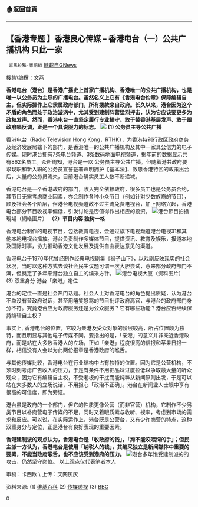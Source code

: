 ###  [:house:返回首頁](https://github.com/ourhimalayas/txt)
---

## 【香港专题 】香港良心传媒 &#8211; 香港电台（一）公共广播机构 只此一家
` 喜馬拉雅-粵語組` [轉載自GNews](https://gnews.org/zh-hans/955687/)

搜集\编撰：文燕

**香港电台（港台）是香港广播史上首家广播机构、香港唯一的公共广播机构，也是唯一以公务员为主导的广播电台。虽然名义上它有《香港电台约章》保障编辑自主，但实际操作上它隶属政府部门，所有拨款来自政府。长久以来，港台因为这个矛盾的角色而处于政治漩涡中，尤其受到建制阵营猛烈抨击，认为它应该要更多为政权发声。然而，香港电台一直坚定履行专业操守、敢于替香港基层发声、敢于跟政府唱反调，正是一个具说服力的标志。**
![]()![](https://gnews.org/wp-content/uploads/2021/03/375.jpg)
**(1) 公务员主导公共广播**

香港电台（Radio Television Hong Kong，RTHK），为香港特别行政区政府商务及经济发展局辖下的部门，是香港唯一的公共广播机构及其中一家具公信力的电子传媒。现时港台拥有7条电台频道、3条数码地面电视频道，据年前的数据显示共有862名员工。众所周知，港台是一以 公务员主导公共广播。但随着港共政府要求现职和新入职的公务员宣誓签署声明拥护【基本法】、效忠香港特区的政策出台后，大量的公务员流失，目前港台确实员工人数不断递减。

香港电台是一个香港政府的部门，收入完全依赖政府，很多员工也是公务员合约，其节目无需考虑商业因素，亦会制作各种小众节目（例如针对少数族裔的节目），顾及社会各个阶层，但港台电视频道敌不过主流免费电视台，加上网络兴起，香港电台部分节目收视率偏低，引发讨论是否值得作出相应的投资。
![]()![](https://gnews.org/wp-content/uploads/2021/03/372.jpg)港台節目拍攝現場（網絡圖片）
**（****2****）节目内容 独树一格**

香港电台制作的电视节目，包括教育电视，会通过旗下电视频道港台电视31和其他本地电视台播放。港台负责制作多媒体节目，提供资讯、教育及娱乐，报道本地及国际时事，协力推动香港文化发展及提供自由表达意见的渠道。

香港电台于1970年代曾经制作经典电视剧集《狮子山下》，以戏剧反映现实的社会状况，当时以这种方式去谈社会民生议题可谓一次大胆尝试，惹来部分政府部门不满，但奠定了多年来港台独立自主的编采方针。
![]()![](https://gnews.org/wp-content/uploads/2021/03/373.jpg)港台电视大厦（资料图片）
(3) 双重身分 港台「亲港」定位

港台的定位一直是社会热门话题。社会人士对香港电台的角色提出质疑，认为港台不单没有替政府说话，甚至用嘻笑怒骂的节目批评政府高官，与港台的政府部门身分不符。究竟港台应为政府服务还是为公众服务？它有哪些功能？港台应否继续保持编辑自主权？

事实上, 香港电台的位置，它较为亲港及受众对象的阶层较高，所占位置颇为独特，而且明显与其他电子传媒不同。要指出的是，「亲港」的意义并非亲近香港政府，而是站在大多数香港人的立场，正如「亲港」程度很高的信报和苹果日报一样，相信没有人会以为此两份报章是香港政府的喉舌。


与其他传媒比较，香港电台在行业结构中占有独特的位置。因为它是公营机构，不须时刻考虑广告收入的压力，于是有条件不用把品味过度拉低以争取最大量的听众观众；因为它有编辑自主权，不受老板的干扰而能纯粹从新闻原则出发，于是可以站在大多数人的立场说话，不用担心「政治不正确」。港台在新闻业人士眼中享有很高的可信度，即为旁证。

港台虽是政府的一个部门，但它的性质更像公营（而非官营）机构，它制作不少另类节目以补商营电子传媒的不足，同时又着眼质素与收听、视率，考虑到市场的需求和反应。可以说，在实际运作上，港台既是公营台，又有少许商营的特点，这种双重身分与定位，正是港台有良好表现的重要因素。

**香港建制派的观点认为，香港电台是「收政府的钱」，「狗不能咬喂饲的手」；但民主派一方认为，香港电台是使用「纳税人的钱」，其编采独立是新闻媒体中重要的要素，不能当政府喉舌，也不应该受到港府的压力。**
![]()![](https://gnews.org/wp-content/uploads/2021/03/374.jpg)港台多年饱受建制派的的攻击，仍然坚守岗位。
以上观点仅代表笔者本人

审稿：卡西欧 \ 上传：天网灰灰

资料来源:
(1) [维基百科](https://zh.wikipedia.org/wiki/%E9%A6%99%E6%B8%AF%E9%9B%BB%E5%8F%B0)
(2) [传媒透视](https://app3.rthk.hk/mediadigest/content.php?aid=1869)
(3) [BBC](https://www.bbc.com/zhongwen/simp/chinese-news-52796294)

0
